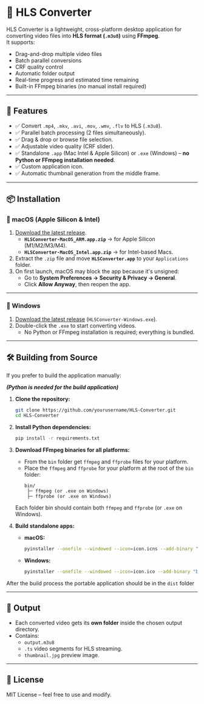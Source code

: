 # 🎥 HLS Converter

HLS Converter is a lightweight, cross-platform desktop application for converting video files into **HLS format (`.m3u8`)** using **FFmpeg**.  
It supports:

- Drag-and-drop multiple video files  
- Batch parallel conversions  
- CRF quality control  
- Automatic folder output  
- Real-time progress and estimated time remaining  
- Built-in FFmpeg binaries (no manual install required)

---

## 🚀 Features

- ✅ Convert `.mp4`, `.mkv`, `.avi`, `.mov`, `.wmv`, `.flv` to HLS (`.m3u8`).  
- ✅ Parallel batch processing (2 files simultaneously).  
- ✅ Drag & drop or browse file selection.  
- ✅ Adjustable video quality (CRF slider).  
- ✅ Standalone `.app` (Mac Intel & Apple Silicon) or `.exe` (Windows) – **no Python or FFmpeg installation needed**.  
- ✅ Custom application icon.  
- ✅ Automatic thumbnail generation from the middle frame.

---

## 📦 Installation

### 🔹 macOS (Apple Silicon & Intel)

1. [Download the latest release](https://github.com/TalBarmocha/HLS-Converter/releases).  
   - **`HLSConverter-MacOS_ARM.app.zip`** → for Apple Silicon (M1/M2/M3/M4).  
   - **`HLSConverter-MacOS_Intel.app.zip`** → for Intel-based Macs.  
2. Extract the `.zip` file and move **`HLSConverter.app`** to your `Applications` folder.  
3. On first launch, macOS may block the app because it's unsigned:
   - Go to **System Preferences → Security & Privacy → General**.
   - Click **Allow Anyway**, then reopen the app.

---

### 🔹 Windows

1. [Download the latest release](https://github.com/TalBarmocha/HLS-Converter/releases) (`HLSConverter-Windows.exe`).  
2. Double-click the `.exe` to start converting videos.  
   - No Python or FFmpeg installation is required; everything is bundled.

---

## 🛠️ Building from Source

If you prefer to build the application manually:

***(Python is needed for the build application)***

1. **Clone the repository:**

   ```bash
   git clone https://github.com/yourusername/HLS-Converter.git
   cd HLS-Converter
   ```

2. **Install Python dependencies:**

   ```bash
   pip install -r requirements.txt
   ```

3. **Download FFmpeg binaries for all platforms:**  
   - From the `bin` folder get `ffmpeg` and `ffprobe` files for your platform.
   - Place the `ffmpeg` and `ffprobe` for your platform at the root of the `bin` folder:
     ```
     bin/
      ├─ ffmpeg (or .exe on Windows)
      ├─ ffprobe (or .exe on Windows)
     ```
   Each folder bin should contain both `ffmpeg` and `ffprobe` (or `.exe` on Windows).

4. **Build standalone apps:**

   - **macOS:**
     ```bash
     pyinstaller --onefile --windowed --icon=icon.icns --add-binary "bin/ffmpeg:bin" --add-binary "bin/ffprobe:bin" --hidden-import=tkinterdnd2 HLSconverter.py
     ```
   - **Windows:**
     ```bash
     pyinstaller --onefile --windowed --icon=icon.ico --add-binary "bin/ffmpeg:bin" --add-binary "bin/ffprobe:bin" --hidden-import=tkinterdnd2 HLSconverter.py
     ```
     

After the build process the portable application should be in the `dist` folder

---

## 📂 Output

- Each converted video gets its **own folder** inside the chosen output directory.
- Contains:
  - `output.m3u8`
  - `.ts` video segments for HLS streaming.
  - `thumbnail.jpg` preview image.

---

## 📝 License

MIT License – feel free to use and modify.
